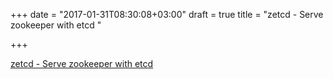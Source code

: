 +++
date = "2017-01-31T08:30:08+03:00"
draft = true
title = "zetcd - Serve zookeeper with etcd "

+++

<p><a href="https://t.co/abTXMoawGd">zetcd - Serve zookeeper with etcd </a></p>
